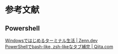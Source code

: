 # 参考文献

## Powershell

[Windowsではじめるターミナル生活 | Zenn.dev](https://zenn.dev/yuta28/articles/windows-git-dev)  
[PowerShellでbash-like, zsh-likeなタブ補完 | Qiita.com](https://qiita.com/FKbelm/items/2edb23d4f57e8c0d4fb4)
